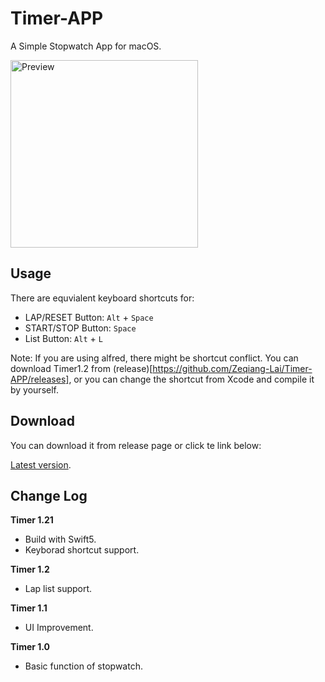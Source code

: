 # Timer-APP

A Simple Stopwatch App for macOS.

<img src="img/preview12.png" alt="Preview" width="300"/>

## Usage

There are equvialent keyboard shortcuts for:

- LAP/RESET Button: `Alt` + `Space`
- START/STOP Button: `Space`
- List Button: `Alt` + `L`

Note: If you are using alfred, there might be shortcut conflict. You can download Timer1.2 from (release)[https://github.com/Zeqiang-Lai/Timer-APP/releases], or you can change the shortcut from Xcode and compile it by yourself.

## Download

You can download it from release page or click te link below:

[Latest version](https://github.com/Zeqiang-Lai/Timer-APP/releases/latest).


## Change Log
**Timer 1.21**

- Build with Swift5.
- Keyborad shortcut support.

**Timer 1.2**

- Lap list support.

**Timer 1.1**

- UI Improvement.

**Timer 1.0**

- Basic function of stopwatch.

